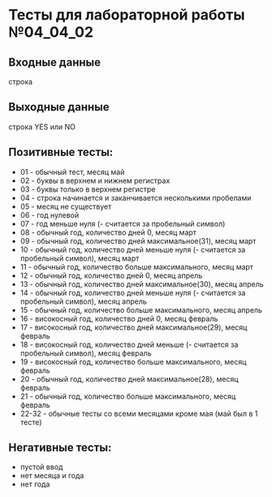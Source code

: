 # Тесты для лабораторной работы №04_04_02

## Входные данные
строка

## Выходные данные
строка YES или NO

## Позитивные тесты:
- 01 - обычный тест, месяц май
- 02 - буквы в верхнем и нижнем регистрах
- 03 - буквы только в верхнем регистре
- 04 - строка начинается и заканчивается несколькими пробелами
- 05 - месяц не существует
- 06 - год нулевой
- 07 - год меньше нуля (- считается за пробельный символ)
- 08 - обычный год, количество дней 0, месяц март
- 09 - обычный год, количество дней максимальное(31), месяц март
- 10 - обычный год, количество дней меньше нуля (- считается за пробельный символ), месяц март
- 11 - обычный год, количество больше максимального, месяц март
- 12 - обычный год, количество дней 0, месяц апрель
- 13 - обычный год, количество дней максимальное(30), месяц апрель
- 14 - обычный год, количество дней меньше нуля (- считается за пробельный символ), месяц апрель
- 15 - обычный год, количество больше максимального, месяц апрель
- 16 - високосный год, количество дней 0, месяц февраль
- 17 - високосный год, количество дней максимальное(29), месяц февраль
- 18 - високосный год, количество дней меньше  (- считается за пробельный символ), месяц февраль
- 19 - високосный год, количество больше максимального, месяц февраль
- 20 - обычный год, количество дней максимальное(28), месяц февраль
- 21 - обычный год, количество больше максимального, месяц февраль
- 22-32 - обычные тесты со всеми месяцами кроме мая (май был в 1 тесте)

## Негативные тесты:
- пустой ввод
- нет месяца и года
- нет года
